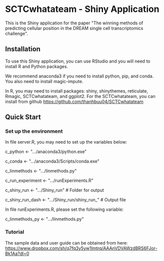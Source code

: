 # SCTCwhatateam - Shiny Application

This is the Shiny application for the paper "The winning methods of predicting cellular position in the DREAM single cell transcriptomics challenge".

## Installation

To use this Shiny application, you can use RStudio and you will need to install R and Python packages.

We recommend anaconda3 if you need to install python, pip, and conda. You also need to install magic-impute.

In R, you may need to install packages: shiny, shinythemes, reticulate, Rmagic, SCTCwhatateam, and ggplot2. For the SCTCwhatateam, you can install from github https://github.com/thanhbuu04/SCTCwhatateam

## Quick Start

### Set up the environment

In file server.R, you may need to set up the variables below:

c_python <- ".../anaconda3/python.exe"

c_conda <- ".../anaconda3/Scripts/conda.exe"

c_linmethods <- ".../linmethods.py"

c_run_experiment <- ".../runExperiments.R"

c_shiny_run <- ".../Shiny_run" # Folder for output

c_shiny_run_dash <- ".../Shiny_run/shiny_run_" # Output file

In file runExperiments.R, please set the following variable:

c_linmethods_py <- ".../linmethods.py"

### Tutorial

The sample data and user guide can be obtained from here: https://www.dropbox.com/sh/q7fq3y5yw1lmtrq/AAAnVDVAWzdBRS6FJor-Bk1Aa?dl=0
